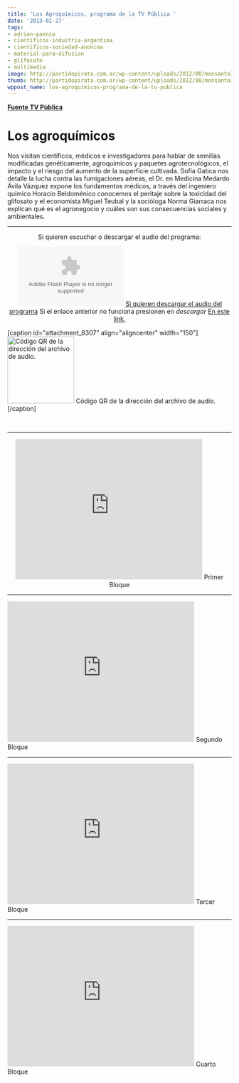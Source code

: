 ```yaml
---
title: 'Los Agroquímicos, programa de la TV Pública '
date: '2013-01-27'
tags:
- adrian-paenza
- cientificos-industria-argentina
- cientificos-sociedad-anonima
- material-para-difusion
- glifosato
- multimedia
image: http://partidopirata.com.ar/wp-content/uploads/2012/08/monsanto31.jpg
thumb: http://partidopirata.com.ar/wp-content/uploads/2012/08/monsanto31-150x150.jpg
wppost_name: los-agroquimicos-programa-de-la-tv-publica
---
```


<strong><a href="http://www.tvpublica.com.ar/tvpublica/articulo?id=20183" target="_blank">Fuente TV Pùblica</a></strong>
<h1>Los agroquímicos</h1>
Nos visitan científicos, médicos e investigadores para hablar de semillas modificadas genéticamente, agroquímicos y paquetes agrotecnológicos, el impacto y el riesgo del aumento de la superficie cultivada. Sofía Gatica nos detalle la lucha contra las fumigaciones aéreas, el Dr. en Medicina Medardo Ávila Vázquez expone los fundamentos médicos, a través del ingeniero químico Horacio Beldoménico conocemos el peritaje sobre la toxicidad del glifosato y el economista Miguel Teubal y la socióloga Norma Giarraca nos explican qué es el agronegocio y cuáles son sus consecuencias sociales y ambientales.

<hr />

<center>
Si quieren escuchar o descargar el audio del programa:</center>
<p style="text-align: center;"><object id="player1739208" width="240" height="133" classid="clsid:d27cdb6e-ae6d-11cf-96b8-444553540000" codebase="http://download.macromedia.com/pub/shockwave/cabs/flash/swflash.cab#version=6,0,40,0"><param name="AllowScriptAccess" value="always" /><param name="allowFullScreen" value="true" /><param name="wmode" value="transparent" /><param name="src" value="http://www.ivoox.com/playerivoox_ee_1739208_1.html" /><param name="allowfullscreen" value="true" /><param name="allowscriptaccess" value="always" /><embed id="player1739208" width="240" height="133" type="application/x-shockwave-flash" src="http://www.ivoox.com/playerivoox_ee_1739208_1.html" AllowScriptAccess="always" allowFullScreen="true" wmode="transparent" allowfullscreen="true" allowscriptaccess="always" /></object>
<a href="http://www.ivoox.com/audio-del-programa-cientificos-industria-argentina-dedicado-a_md_1739208_1.mp3" target="_blank">Si quieren descargar el audio del programa</a>
Si el enlace anterior no funciona presionen en <i>descargar</i> <a href="http://www.ivoox.com/audio-del-programa-cientificos-industria-argentina-dedicado-a-audios-mp3_rf_1739208_1.html" target="_blank">En este link.</a></p>


[caption id="attachment_8307" align="aligncenter" width="150"]<a href="http://partidopirata.com.ar/wp-content/uploads/2013/01/chart3.png"><img class="size-full wp-image-8307" alt="Código QR de la dirección del archivo de audio." src="http://partidopirata.com.ar/wp-content/uploads/2013/01/chart3.png" width="150" height="150" /></a> Código QR de la dirección del archivo de audio.[/caption]

&nbsp;

<hr />

<center>
<iframe src="http://www.youtube.com/embed/E3RZDUeZv0k" height="315" width="420" allowfullscreen="" frameborder="0"></iframe>
Primer Bloque</center>

<hr />

<iframe src="http://www.youtube.com/embed/ZP5zXyVXrWg" height="315" width="420" allowfullscreen="" frameborder="0"></iframe>
Segundo Bloque

<hr />

<iframe src="http://www.youtube.com/embed/zJmemE8xi3Q" height="315" width="420" allowfullscreen="" frameborder="0"></iframe>
Tercer Bloque

<hr />

<iframe src="http://www.youtube.com/embed/fLWlFAinZFs" height="315" width="420" allowfullscreen="" frameborder="0"></iframe>
Cuarto Bloque
